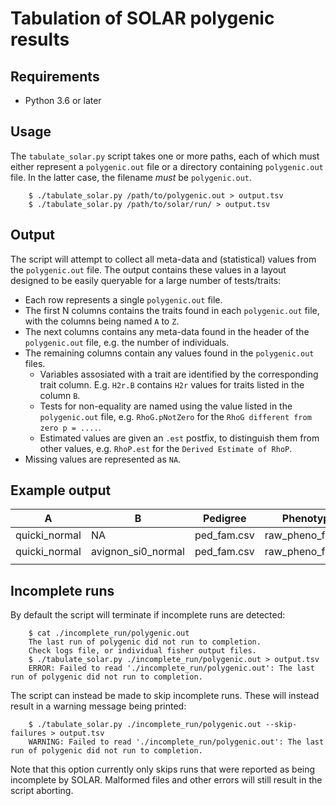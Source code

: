 # Tabulation of SOLAR polygenic results

## Requirements

* Python 3.6 or later

## Usage

The `tabulate_solar.py` script takes one or more paths, each of which must either represent a `polygenic.out` file or a directory containing `polygenic.out` file. In the latter case, the filename *must* be `polygenic.out`.

```
    $ ./tabulate_solar.py /path/to/polygenic.out > output.tsv
    $ ./tabulate_solar.py /path/to/solar/run/ > output.tsv
```

## Output

The script will attempt to collect all meta-data and (statistical) values from the `polygenic.out` file. The output contains these values in a layout designed to be easily queryable for a large number of tests/traits:

  * Each row represents a single `polygenic.out` file.
  * The first N columns contains the traits found in each `polygenic.out` file, with the columns being named `A` to `Z`.
  * The next columns contains any meta-data found in the header of the `polygenic.out` file, e.g. the number of individuals.
  * The remaining columns contain any values found in the `polygenic.out` files.
    * Variables assosiated with a trait are identified by the corresponding trait column. E.g. `H2r.B` contains `H2r` values for traits listed in the column `B`.
    * Tests for non-equality are named using the value listed in the `polygenic.out` file, e.g. `RhoG.pNotZero` for the `RhoG different from zero p = ....`.
    * Estimated values are given an `.est` postfix, to distinguish them from other values, e.g. `RhoP.est` for the `Derived Estimate of RhoP`.
  * Missing values are represented as `NA`.


## Example output

| A             | B                  | Pedigree    | Phenotypes        | Individuals | H2r.A     | H2r.A.stderr | H2r.A.pvalue | H2r.B     | H2r.B.stderr | RhoE       | RhoE.stderr | RhoE.pvalue | RhoG      | RhoG.stderr | RhoG.pNotZero | RhoG.pNot1.0 | RhoP.est   | RhoP.est.pNotZero |
|---------------|--------------------|-------------|-------------------|-------------|-----------|--------------|--------------|-----------|--------------|------------|-------------|-------------|-----------|-------------|---------------|--------------|------------|-------------------|
| quicki_normal | NA                 | ped_fam.csv | raw_pheno_fam.csv | 340         | 0.1177479 | 0.1178105    | 0.1626532    | NA        | NA           | NA         | NA          | NA          | NA        | NA          | NA            | NA           | NA         | NA                |
| quicki_normal | avignon_si0_normal | ped_fam.csv | raw_pheno_fam.csv | 340         | 0.1176543 | 0.1185254    | NA           | 0.2880177 | 0.1131847    | -0.1197477 | 0.1019261   | 0.2376698   | 0.4080990 | 0.4657988   | 0.3561600     | 0.2172107    | -0.0197879 | 0.7232246         |
|               |                    |             |                   |             |           |              |              |           |              |            |             |             |           |             |               |              |            |                   |

## Incomplete runs

By default the script will terminate if incomplete runs are detected:
```
    $ cat ./incomplete_run/polygenic.out
    The last run of polygenic did not run to completion.
    Check logs file, or individual fisher output files.
    $ ./tabulate_solar.py ./incomplete_run/polygenic.out > output.tsv
    ERROR: Failed to read './incomplete_run/polygenic.out': The last run of polygenic did not run to completion.
```

The script can instead be made to skip incomplete runs. These will instead result in a warning message being printed:

```
    $ ./tabulate_solar.py ./incomplete_run/polygenic.out --skip-failures > output.tsv
    WARNING: Failed to read './incomplete_run/polygenic.out': The last run of polygenic did not run to completion.
```

Note that this option currently only skips runs that were reported as being incomplete by SOLAR. Malformed files and other errors will still result in the script aborting.
